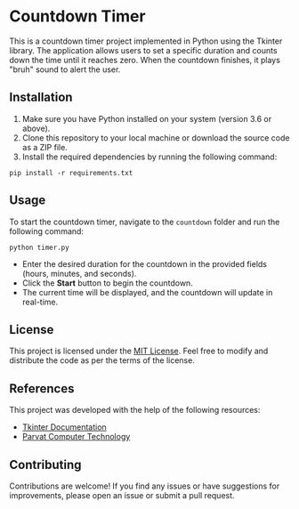 # Countdown Timer
This is a countdown timer project implemented in Python using the Tkinter library. The application allows users to set a specific duration and counts down the time until it reaches zero. When the countdown finishes, it plays "bruh" sound to alert the user.

## Installation

1. Make sure you have Python installed on your system (version 3.6 or above).
2. Clone this repository to your local machine or download the source code as a ZIP file.
3. Install the required dependencies by running the following command:
```
pip install -r requirements.txt
```

## Usage
To start the countdown timer, navigate to the `countdown` folder and run the following command:
```
python timer.py
```
- Enter the desired duration for the countdown in the provided fields (hours, minutes, and seconds).
- Click the **Start** button to begin the countdown.
- The current time will be displayed, and the countdown will update in real-time.
 
## License

This project is licensed under the [MIT License](LICENSE). Feel free to modify and distribute the code as per the terms of the license.

## References

This project was developed with the help of the following resources:

- [Tkinter Documentation](https://docs.python.org/3.13/library/tkinter.html#module-tkinter)
- [Parvat Computer Technology](https://www.youtube.com/watch?v=KTlT9saZFYc&pp=ygUeY291bnRkb3duIHRpbWVyIHB5dGhvbiBrdGludGVy)

## Contributing

Contributions are welcome! If you find any issues or have suggestions for improvements, please open an issue or submit a pull request.
